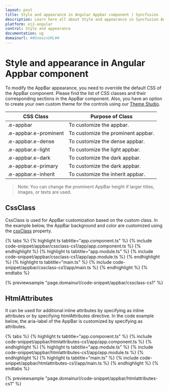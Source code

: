 ```yaml
---
layout: post
title: Style and appearance in Angular Appbar component | Syncfusion
description: Learn here all about Style and appearance in Syncfusion Angular Appbar component of Syncfusion Essential JS 2 and more.
platform: ej2-angular
control: Style and appearance 
documentation: ug
domainurl: ##DomainURL##
---
```


# Style and appearance in Angular Appbar component

To modify the AppBar appearance, you need to override the default CSS of the AppBar component. Please find the list of CSS classes and their corresponding sections in the AppBar component. Also, you have an option to create your own custom theme for the controls using our [Theme Studio](https://ej2.syncfusion.com/themestudio/?theme=material).

|CSS Class | Purpose of Class |
|-----|----- |
|.e-appbar|To customize the appbar.|
|.e-appbar.e-prominent|To customize the prominent appbar.|
|.e-appbar.e-dense|To customize the dense appbar.|
|.e-appbar.e-light|To customize the light appbar.|
|.e-appbar.e-dark|To customize the dark appbar.|
|.e-appbar.e-primary|To customize the dark appbar.|
|.e-appbar.e-inherit|To customize the inherit appbar.|

>Note: You can change the prominent AppBar height if larger titles, images, or texts are used.

## CssClass

CssClass is used for AppBar customization based on the custom class. In the example below, the AppBar background and color are customized using the [cssClass](https://ej2.syncfusion.com/angular/documentation/api/appbar#cssclass) property.

{% tabs %}
{% highlight ts tabtitle="app.component.ts" %}
{% include code-snippet/appbar/cssclass-cs1/app/app.component.ts %}
{% endhighlight %}
{% highlight ts tabtitle="app.module.ts" %}
{% include code-snippet/appbar/cssclass-cs1/app/app.module.ts %}
{% endhighlight %}
{% highlight ts tabtitle="main.ts" %}
{% include code-snippet/appbar/cssclass-cs1/app/main.ts %}
{% endhighlight %}
{% endtabs %}
  
{% previewsample "page.domainurl/code-snippet/appbar/cssclass-cs1" %}

## HtmlAttributes

It can be used for additional inline attributes by specifying as inline attributes or by specifying htmlAttributes directive. In the code example below, the aria-label of the AppBar is customized by specifying as attributes.

{% tabs %}
{% highlight ts tabtitle="app.component.ts" %}
{% include code-snippet/appbar/htmlattributes-cs1/app/app.component.ts %}
{% endhighlight %}
{% highlight ts tabtitle="app.module.ts" %}
{% include code-snippet/appbar/htmlattributes-cs1/app/app.module.ts %}
{% endhighlight %}
{% highlight ts tabtitle="main.ts" %}
{% include code-snippet/appbar/htmlattributes-cs1/app/main.ts %}
{% endhighlight %}
{% endtabs %}
  
{% previewsample "page.domainurl/code-snippet/appbar/htmlattributes-cs1" %}